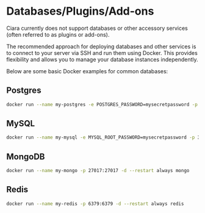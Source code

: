# Databases/Plugins/Add-ons

Ciara currently does not support databases or other accessory services (often referred to as plugins or add-ons).

The recommended approach for deploying databases and other services is to connect to your server via SSH and run them using Docker. This provides flexibility and allows you to manage your database instances independently.

Below are some basic Docker examples for common databases:

## Postgres
```bash
docker run --name my-postgres -e POSTGRES_PASSWORD=mysecretpassword -p 5432:5432 -d --restart always postgres
```

## MySQL

```bash
docker run --name my-mysql -e MYSQL_ROOT_PASSWORD=mysecretpassword -p 3306:3306 -d --restart always mysql
```

## MongoDB

```bash
docker run --name my-mongo -p 27017:27017 -d --restart always mongo
```

## Redis

```bash
docker run --name my-redis -p 6379:6379 -d --restart always redis
```
